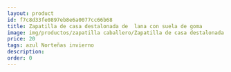 ```yaml
---
layout: product
id: f7c8d33fe0897eb8e6a0077cc66b68
title: Zapatilla de casa destalonada de  lana con suela de goma
image: img/productos/zapatilla caballero/Zapatilla de casa destalonada de  lana con suela de goma=20=azul Norteñas invierno.webp
price: 20
tags: azul Norteñas invierno
description: 
order: 0
---
```

